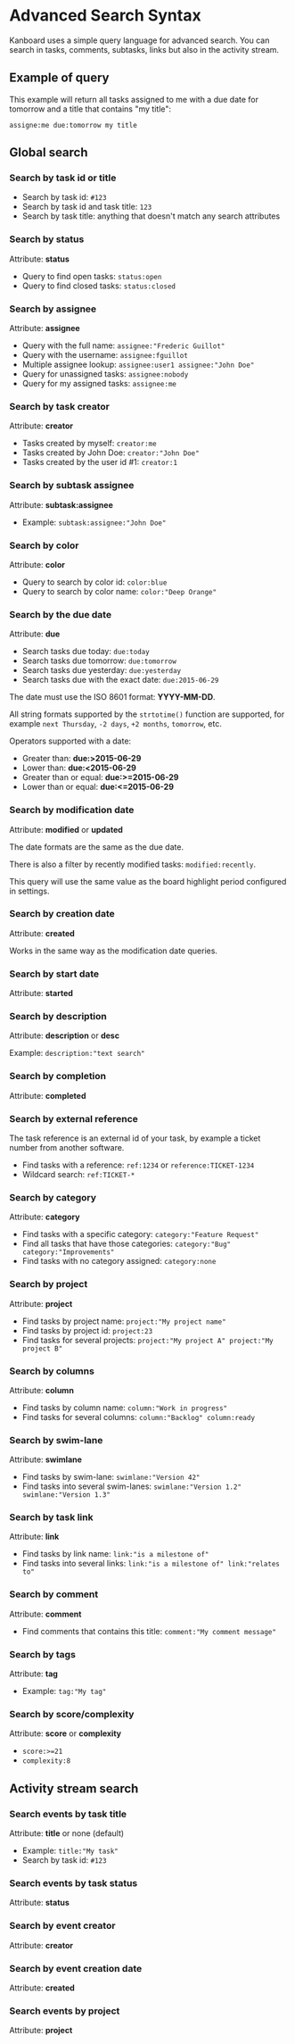 Advanced Search Syntax
======================

Kanboard uses a simple query language for advanced search. 
You can search in tasks, comments, subtasks, links but also in the activity stream.

Example of query
----------------

This example will return all tasks assigned to me with a due date for tomorrow and a title that contains "my title":

```
assigne:me due:tomorrow my title
```

Global search
-------------

### Search by task id or title

- Search by task id: `#123`
- Search by task id and task title: `123`
- Search by task title: anything that doesn't match any search attributes

### Search by status

Attribute: **status**

- Query to find open tasks: `status:open`
- Query to find closed tasks: `status:closed`

### Search by assignee

Attribute: **assignee**

- Query with the full name: `assignee:"Frederic Guillot"`
- Query with the username: `assignee:fguillot`
- Multiple assignee lookup: `assignee:user1 assignee:"John Doe"`
- Query for unassigned tasks: `assignee:nobody`
- Query for my assigned tasks: `assignee:me`

### Search by task creator

Attribute: **creator**

- Tasks created by myself: `creator:me`
- Tasks created by John Doe: `creator:"John Doe"`
- Tasks created by the user id #1: `creator:1`

### Search by subtask assignee

Attribute: **subtask:assignee**

- Example: `subtask:assignee:"John Doe"`

### Search by color

Attribute: **color**

- Query to search by color id: `color:blue`
- Query to search by color name: `color:"Deep Orange"`

### Search by the due date

Attribute: **due**

- Search tasks due today: `due:today`
- Search tasks due tomorrow: `due:tomorrow`
- Search tasks due yesterday: `due:yesterday`
- Search tasks due with the exact date: `due:2015-06-29`

The date must use the ISO 8601 format: **YYYY-MM-DD**.

All string formats supported by the `strtotime()` function are supported, for example `next Thursday`, `-2 days`, `+2 months`, `tomorrow`, etc.

Operators supported with a date:

- Greater than: **due:>2015-06-29**
- Lower than: **due:<2015-06-29**
- Greater than or equal: **due:>=2015-06-29**
- Lower than or equal: **due:<=2015-06-29**

### Search by modification date

Attribute: **modified** or **updated**

The date formats are the same as the due date.

There is also a filter by recently modified tasks: `modified:recently`.

This query will use the same value as the board highlight period configured in settings.

### Search by creation date

Attribute: **created**

Works in the same way as the modification date queries.

### Search by start date

Attribute: **started**

### Search by description

Attribute: **description** or **desc**

Example: `description:"text search"`

### Search by completion

Attribute: **completed**

### Search by external reference

The task reference is an external id of your task, by example a ticket number from another software.

- Find tasks with a reference: `ref:1234` or `reference:TICKET-1234`
- Wildcard search: `ref:TICKET-*`

### Search by category

Attribute: **category**

- Find tasks with a specific category: `category:"Feature Request"`
- Find all tasks that have those categories: `category:"Bug" category:"Improvements"`
- Find tasks with no category assigned: `category:none`

### Search by project

Attribute: **project**

- Find tasks by project name: `project:"My project name"`
- Find tasks by project id: `project:23`
- Find tasks for several projects: `project:"My project A" project:"My project B"`

### Search by columns

Attribute: **column**

- Find tasks by column name: `column:"Work in progress"`
- Find tasks for several columns: `column:"Backlog" column:ready`

### Search by swim-lane

Attribute: **swimlane**

- Find tasks by swim-lane: `swimlane:"Version 42"`
- Find tasks into several swim-lanes: `swimlane:"Version 1.2" swimlane:"Version 1.3"`

### Search by task link

Attribute: **link**

- Find tasks by link name: `link:"is a milestone of"`
- Find tasks into several links: `link:"is a milestone of" link:"relates to"`

### Search by comment

Attribute: **comment**

- Find comments that contains this title: `comment:"My comment message"`

### Search by tags

Attribute: **tag**

- Example: `tag:"My tag"`

### Search by score/complexity

Attribute: **score** or **complexity**

- `score:>=21`
- `complexity:8`

Activity stream search
----------------------

### Search events by task title

Attribute: **title** or none (default)

- Example: `title:"My task"`
- Search by task id: `#123`

### Search events by task status

Attribute: **status**

### Search by event creator

Attribute: **creator**

### Search by event creation date

Attribute: **created**

### Search events by project

Attribute: **project**
